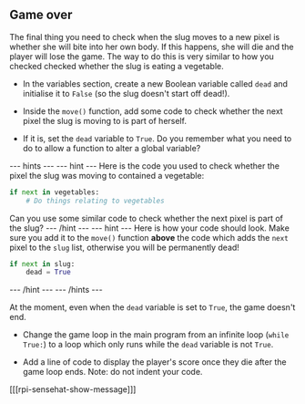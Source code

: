 ## Game over

The final thing you need to check when the slug moves to a new pixel is whether she will bite into her own body. If this happens, she will die and the player will lose the game. The way to do this is very similar to how you checked checked whether the slug is eating a vegetable.

+ In the variables section, create a new Boolean variable called `dead` and initialise it to `False` (so the slug doesn't start off dead!).

+ Inside the `move()` function, add some code to check whether the next pixel the slug is moving to is part of herself.

+ If it is, set the `dead` variable to `True`. Do you remember what you need to do to allow a function to alter a global variable?

--- hints ---
--- hint ---
Here is the code you used to check whether the pixel the slug was moving to contained a vegetable:

```python
if next in vegetables:
    # Do things relating to vegetables
```

Can you use some similar code to check whether the next pixel is part of the slug?
--- /hint ---
--- hint ---
Here is how your code should look. Make sure you add it to the `move()` function **above** the code which adds the `next` pixel to the `slug` list, otherwise you will be permanently dead!

```python
if next in slug:
    dead = True
```
--- /hint ---
--- /hints ---


At the moment, even when the `dead` variable is set to `True`, the game doesn't end.

+ Change the game loop in the main program from an infinite loop (`while True:`) to a loop which only runs while the `dead` variable is not `True`.

+ Add a line of code to display the player's score once they die after the game loop ends. Note: do not indent your code. 

[[[rpi-sensehat-show-message]]]
